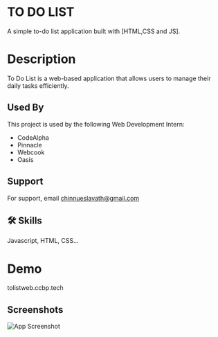 
# TO DO LIST 
A simple to-do list application built with [HTML,CSS and JS].

# Description

To Do List is a web-based application that allows users to manage their daily tasks efficiently.
## Used By

This project is used by the following Web Development Intern:

- CodeAlpha
- Pinnacle
- Webcook
- Oasis


## Support

For support, email chinnueslavath@gmail.com 


## 🛠 Skills
Javascript, HTML, CSS...


# Demo

tolistweb.ccbp.tech

## Screenshots

![App Screenshot](https://res.cloudinary.com/dp8gu4t9m/image/upload/v1721899681/Screenshot_2024-07-25_145628_mr1myx.png)

